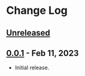 # Change Log

## [Unreleased]

## [0.0.1] - Feb 11, 2023

- Initial release.

[Unreleased]: https://github.com/hoc081098/kotlin-channel-event-bus/compare/0.0.1...HEAD
[0.0.1]: https://github.com/hoc081098/kotlin-channel-event-bus/releases/tag/0.0.1
